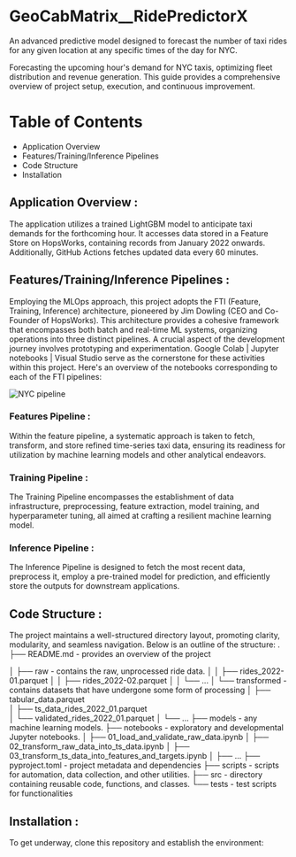 # GeoCabMatrix__RidePredictorX
An advanced predictive model designed to forecast the number of taxi rides for any given location at any specific times of the day for NYC.

Forecasting the upcoming hour's demand for NYC taxis, optimizing fleet distribution and revenue generation. This guide provides a comprehensive overview of project setup, execution, and continuous improvement.

# Table of Contents 
 * Application Overview
 * Features/Training/Inference Pipelines
 * Code Structure
 * Installation

## Application Overview : 
The application utilizes a trained LightGBM model to anticipate taxi demands for the forthcoming hour. It accesses data stored in a Feature Store on HopsWorks, containing records from January 2022 onwards. Additionally, GitHub Actions fetches updated data every 60 minutes.


## Features/Training/Inference Pipelines :
Employing the MLOps approach, this project adopts the FTI (Feature, Training, Inference) architecture, pioneered by Jim Dowling (CEO and Co-Founder of HopsWorks). This architecture provides a cohesive framework that encompasses both batch and real-time ML systems, organizing operations into three distinct pipelines.
A crucial aspect of the development journey involves prototyping and experimentation. Google Colab | Jupyter notebooks | Visual Studio serve as the cornerstone for these activities within this project. Here's an overview of the notebooks corresponding to each of the FTI pipelines:

![NYC pipeline](https://github.com/AbhijithNidanakavi/GeoCabMatrix__RidePredictorX/assets/91921508/cf962699-ac39-4b67-a4e9-c8e5e01a2018) 

### Features Pipeline :
Within the feature pipeline, a systematic approach is taken to fetch, transform, and store refined time-series taxi data, ensuring its readiness for utilization by machine learning models and other analytical endeavors.

### Training Pipeline : 
The Training Pipeline encompasses the establishment of data infrastructure, preprocessing, feature extraction, model training, and hyperparameter tuning, all aimed at crafting a resilient machine learning model.

### Inference Pipeline :
The Inference Pipeline is designed to fetch the most recent data, preprocess it, employ a pre-trained model for prediction, and efficiently store the outputs for downstream applications.


## Code Structure :
The project maintains a well-structured directory layout, promoting clarity, modularity, and seamless navigation. Below is an outline of the structure:
.
├── README.md                     - provides an overview of the project

│   ├── raw                       - contains the raw, unprocessed ride data.
│   │   ├── rides_2022-01.parquet 
│   │   ├── rides_2022-02.parquet 
│   │   └── ...
│   └── transformed               - contains datasets that have undergone some form of processing
│       ├── tabular_data.parquet  
│       ├── ts_data_rides_2022_01.parquet  
│       └── validated_rides_2022_01.parquet 
│       └── ... 
├── models                        - any machine learning models.
├── notebooks                     - exploratory and developmental Jupyter notebooks.
│   ├── 01_load_and_validate_raw_data.ipynb
│   ├── 02_transform_raw_data_into_ts_data.ipynb
│   ├── 03_transform_ts_data_into_features_and_targets.ipynb
│   ├── ...
├── pyproject.toml                - project metadata and dependencies
├── scripts                       - scripts for automation, data collection, and other utilities.
├── src                           - directory containing reusable code, functions, and classes.
└── tests                         - test scripts for functionalities

## Installation : 
To get underway, clone this repository and establish the environment:

